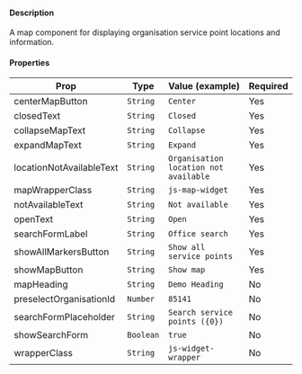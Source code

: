 #### Description

A map component for displaying organisation service point locations and information.

#### Properties

| Prop                     | Type      | Value (example)                       | Required |
| ------------------------ | --------- | ------------------------------------- | -------- |
| centerMapButton          | `String`  | `Center`                              | Yes      |
| closedText               | `String`  | `Closed`                              | Yes      |
| collapseMapText          | `String`  | `Collapse`                            | Yes      |
| expandMapText            | `String`  | `Expand`                              | Yes      |
| locationNotAvailableText | `String`  | `Organisation location not available` | Yes      |
| mapWrapperClass          | `String`  | `js-map-widget`                       | Yes      |
| notAvailableText         | `String`  | `Not available`                       | Yes      |
| openText                 | `String`  | `Open`                                | Yes      |
| searchFormLabel          | `String`  | `Office search`                       | Yes      |
| showAllMarkersButton     | `String`  | `Show all service points`             | Yes      |
| showMapButton            | `String`  | `Show map`                            | Yes      |
| mapHeading               | `String`  | `Demo Heading`                        | No       |
| preselectOrganisationId  | `Number`  | `85141`                               | No       |
| searchFormPlaceholder    | `String`  | `Search service points ({0})`         | No       |
| showSearchForm           | `Boolean` | `true`                                | No       |
| wrapperClass             | `String`  | `js-widget-wrapper`                   | No       |
